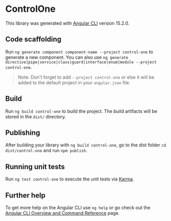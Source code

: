 # ControlOne

This library was generated with [Angular CLI](https://github.com/angular/angular-cli) version 15.2.0.

## Code scaffolding

Run `ng generate component component-name --project control-one` to generate a new component. You can also use `ng generate directive|pipe|service|class|guard|interface|enum|module --project control-one`.
> Note: Don't forget to add `--project control-one` or else it will be added to the default project in your `angular.json` file. 

## Build

Run `ng build control-one` to build the project. The build artifacts will be stored in the `dist/` directory.

## Publishing

After building your library with `ng build control-one`, go to the dist folder `cd dist/control-one` and run `npm publish`.

## Running unit tests

Run `ng test control-one` to execute the unit tests via [Karma](https://karma-runner.github.io).

## Further help

To get more help on the Angular CLI use `ng help` or go check out the [Angular CLI Overview and Command Reference](https://angular.io/cli) page.
